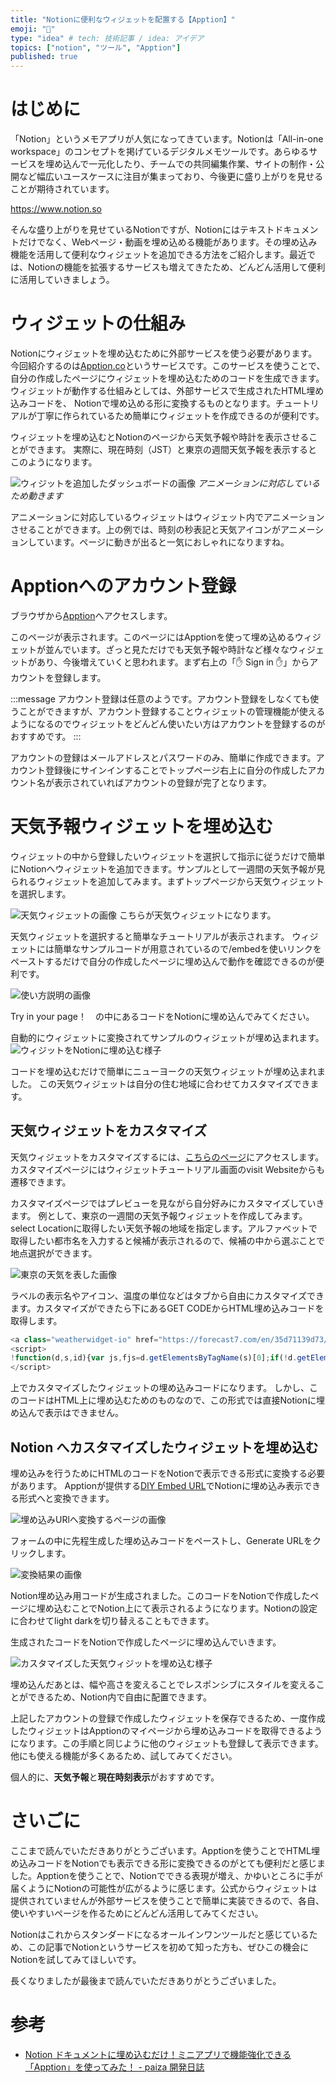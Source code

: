 ```yaml
---
title: "Notionに便利なウィジェットを配置する【Apption】"
emoji: "📌"
type: "idea" # tech: 技術記事 / idea: アイデア
topics: ["notion", "ツール", "Apption"]
published: true
---
```


# はじめに

「Notion」というメモアプリが人気になってきています。Notionは「All-in-one workspace」のコンセプトを掲げているデジタルメモツールです。あらゆるサービスを埋め込んで一元化したり、チームでの共同編集作業、サイトの制作・公開など幅広いユースケースに注目が集まっており、今後更に盛り上がりを見せることが期待されています。

https://www.notion.so

そんな盛り上がりを見せているNotionですが、Notionにはテキストドキュメントだけでなく、Webページ・動画を埋め込める機能があります。その埋め込み機能を活用して便利なウィジェットを追加できる方法をご紹介します。最近では、Notionの機能を拡張するサービスも増えてきたため、どんどん活用して便利に活用していきましょう。

# ウィジェットの仕組み

Notionにウィジェットを埋め込むために外部サービスを使う必要があります。今回紹介するのは[Apption.co](https://apption.co)というサービスです。このサービスを使うことで、自分の作成したページにウィジェットを埋め込むためのコードを生成できます。ウィジェットが動作する仕組みとしては、外部サービスで生成されたHTML埋め込みコードを、 Notionで埋め込める形に変換するものとなります。チュートリアルが丁寧に作られているため簡単にウィジェットを作成できるのが便利です。

ウィジェットを埋め込むとNotionのページから天気予報や時計を表示させることができます。
実際に、現在時刻（JST）と東京の週間天気予報を表示するとこのようになります。

![ウィジットを追加したダッシュボードの画像](https://i.gyazo.com/07c203fcff51a450d44558920a8a6344.gif)
*アニメーションに対応しているため動きます*

アニメーションに対応しているウィジェットはウィジェット内でアニメーションさせることができます。上の例では、時刻の秒表記と天気アイコンがアニメーションしています。ページに動きが出ると一気におしゃれになりますね。

# Apptionへのアカウント登録

ブラウザから[Apption](https://apption.co)へアクセスします。

このページが表示されます。このページにはApptionを使って埋め込めるウィジェットが並んでいます。ざっと見ただけでも天気予報や時計など様々なウィジェットがあり、今後増えていくと思われます。まず右上の「✋ Sign in ✋」からアカウントを登録します。

:::message
アカウント登録は任意のようです。アカウント登録をしなくても使うことができますが、アカウント登録することウィジェットの管理機能が使えるようになるのでウィジェットをどんどん使いたい方はアカウントを登録するのがおすすめです。
:::

アカウントの登録はメールアドレスとパスワードのみ、簡単に作成できます。アカウント登録後にサインインすることでトップページ右上に自分の作成したアカウント名が表示されていればアカウントの登録が完了となります。

# 天気予報ウィジェットを埋め込む

ウィジェットの中から登録したいウィジェットを選択して指示に従うだけで簡単にNotionへウィジェットを追加できます。サンプルとして一週間の天気予報が見られるウィジェットを追加してみます。まずトップページから天気ウィジェットを選択します。

![天気ウィジェットの画像](/images/notion-wedgets/image02.png)
こちらが天気ウィジェットになります。

天気ウィジェットを選択すると簡単なチュートリアルが表示されます。
ウィジェットには簡単なサンプルコードが用意されているので/embedを使いリンクをペーストするだけで自分の作成したページに埋め込んで動作を確認できるのが便利です。

![使い方説明の画像](/images/notion-wedgets/image03.png)

Try in your page！　の中にあるコードをNotionに埋め込んでみてください。

自動的にウィジェットに変換されてサンプルのウィジェットが埋め込まれます。
![ウィジットをNotionに埋め込む様子](https://i.gyazo.com/1db3f598a0cbd98d2cd7a2a38a55db28.gif)

コードを埋め込むだけで簡単にニューヨークの天気ウィジェットが埋め込まれました。
この天気ウィジェットは自分の住む地域に合わせてカスタマイズできます。

## 天気ウィジェットをカスタマイズ

天気ウィジェットをカスタマイズするには、[こちらのページ](https://weatherwidget.io/?ref=apption.co)にアクセスします。カスタマイズページにはウィジェットチュートリアル画面のvisit Websiteからも遷移できます。

カスタマイズページではプレビューを見ながら自分好みにカスタマイズしていきます。
例として、東京の一週間の天気予報ウィジェットを作成してみます。
select Locationに取得したい天気予報の地域を指定します。アルファベットで取得したい都市名を入力すると候補が表示されるので、候補の中から選ぶことで地点選択ができます。

![東京の天気を表した画像](/images/notion-wedgets/image05.png)

ラベルの表示名やアイコン、温度の単位などはタブから自由にカスタマイズできます。カスタマイズができたら下にあるGET CODEからHTML埋め込みコードを取得します。

```javascript
<a class="weatherwidget-io" href="https://forecast7.com/en/35d71139d73/tokyo/" data-label_1="TOKYO" data-label_2="WEATHER" data-icons="Climacons Animated" data-theme="random_grey" >TOKYO WEATHER</a>
<script>
!function(d,s,id){var js,fjs=d.getElementsByTagName(s)[0];if(!d.getElementById(id)){js=d.createElement(s);js.id=id;js.src='https://weatherwidget.io/js/widget.min.js';fjs.parentNode.insertBefore(js,fjs);}}(document,'script','weatherwidget-io-js');
</script>
```

上でカスタマイズしたウィジェットの埋め込みコードになります。
しかし、このコードはHTML上に埋め込むためのものなので、この形式では直接Notionに埋め込んで表示はできません。

## Notion へカスタマイズしたウィジェットを埋め込む

埋め込みを行うためにHTMLのコードをNotionで表示できる形式に変換する必要があります。 Apptionが提供する[DIY Embed URL](https://apption.co/embeds/new)でNotionに埋め込み表示できる形式へと変換できます。

![埋め込みURlへ変換するページの画像](/images/notion-wedgets/image06.png)

フォームの中に先程生成した埋め込みコードをペーストし、Generate URLをクリックします。

![変換結果の画像](/images/notion-wedgets/image07.png)

Notion埋め込み用コードが生成されました。このコードをNotionで作成したページに埋め込むことでNotion上にて表示されるようになります。Notionの設定に合わせてlight darkを切り替えることもできます。

生成されたコードをNotionで作成したページに埋め込んでいきます。

![カスタマイズした天気ウィジットを埋め込む様子](https://i.gyazo.com/1442f9a77199a59a019cfbd573eba26f.gif)

埋め込んだあとは、幅や高さを変えることでレスポンシブにスタイルを変えることができるため、Notion内で自由に配置できます。

上記したアカウントの登録で作成したウィジェットを保存できるため、一度作成したウィジェットはApptionのマイページから埋め込みコードを取得できるようになります。この手順と同じように他のウィジェットも登録して表示できます。他にも使える機能が多くあるため、試してみてください。

個人的に、**天気予報**と**現在時刻表示**がおすすめです。

# さいごに

ここまで読んでいただきありがとうございます。Apptionを使うことでHTML埋め込みコードをNotionでも表示できる形に変換できるのがとても便利だと感じました。Apptionを使うことで、Notionでできる表現が増え、かゆいところに手が届くようにNotionの可能性が広がるように感じます。公式からウィジェットは提供されていませんが外部サービスを使うことで簡単に実装できるので、各自、使いやすいページを作るためにどんどん活用してみてください。

Notionはこれからスタンダードになるオールインワンツールだと感じているため、この記事でNotionというサービスを初めて知った方も、ぜひこの機会にNotionを試してみてほしいです。

長くなりましたが最後まで読んでいただきありがとうございました。

# 参考

- [Notion ドキュメントに埋め込むだけ！ミニアプリで機能強化できる「Apption」を使ってみた！ - paiza 開発日誌](https://paiza.hatenablog.com/entry/2020/12/09/143000)
